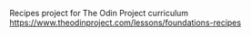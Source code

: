 Recipes project for The Odin Project curriculum
https://www.theodinproject.com/lessons/foundations-recipes
